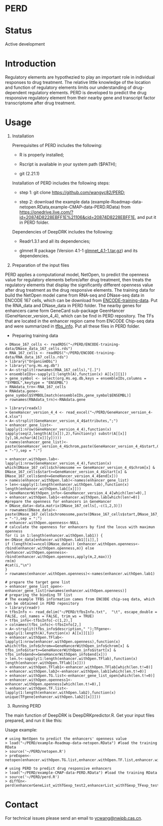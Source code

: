 # PERD
# Status

Active development

# Introduction

Regulatory elements are hypothezied to play an important role in individual responses to drug treatment. The relative little knowledge of the location and function of regulatory elements limits our understanding of drug-dependent regulatory elements. PERD is developed to predict the drug responsive regulatory element from their nearby gene and transcript factor transcriptome after drug treatment.

# Usage

1. Installation

   Prerequisites of PERD includes the following: 

   - R is properly installed; 

   - Rscript is available in your system path ($PATH);

   - git (2.21.1)

    Installation of PERD includes the following steps:

    - step 1: git clone https://github.com/wangyc82/PERD;

    - step 2: download the example data (example-Roadmap-data-netopen.RData,example-CMAP-data-PERD.RData) from https://onedrive.live.com/?id=20874D8228EBFF1E%21106&cid=20874D8228EBFF1E, and put it in PERD folder.

    Dependencies of DeepDRK includes the following: 

    - Readr1.3.1 and all its dependencies;

    - glmnet R package (Version 4.1-1 [glmnet_4.1-1.tar.gz](https://cran.r-project.org/web/packages/glmnet/index.html)) and its dependencies.


2. Preparation of the input files

PERD applies a computational model, NetOpen, to predict the openness value for regulatory elements before/after drug treatment, then treats the regulatory elements that display the significantly different openness value after drug treatment as the drug responsive elements. The training data for build the NetOpen model came from RNA-seq and DNase-seq data in ENCODE 167 cells, which can be download from [ENCODE-training-data](https://github.com/WeiqiangZhou/BIRD-data/releases/download/v3.0/BIRD_data_ENCODE.zip). Put the RNA_data and DNase_data in PERD folder. The nearby genes for enhancers came form GeneCard sub-package GeenHancer (GeneHancer_version_4_4), which can be find in PERD repository. The TFs that are located in the enhancer region came from ENCODE Chip-seq data and were summarized in [tfbs_info](https://onedrive.live.com/?id=20874D8228EBFF1E%21106&cid=20874D8228EBFF1E). Put all these files in PERD folder.
    
   - Preparing training data
    
    > DNase_167_cells <- readRDS("~/PERD/ENCODE-training-data/DNase_data_167_cells.rds")
    > RNA_167_cells <- readRDS("~/PERD/ENCODE-training-data/RNA_data_167_cells.rds")
    > library("OrganismDbi")
    > library("org.Hs.eg.db")
    > A<-strsplit(rownames(RNA_167_cells),"[.]")
    > ensembleIDs<-sapply(1:length(A),function(x) A[[x]][1])
    > gene_symbol <- select(org.Hs.eg.db,keys = ensembleIDs,columns = "SYMBOL",keytype = "ENSEMBL")
    > RNAdata_trn<-RNA_167_cells
    > RNAdata.gene<-gene_symbol$SYMBOL[match(ensembleIDs,gene_symbol$ENSEMBL)]
    > rownames(RNAdata_trn)<-RNAdata.gene
    
    > library(readxl)
    > GeneHancer_version_4_4 <- read_excel("~/PERD/GeneHancer_version_4-4.xlsx")
    > A<-strsplit(GeneHancer_version_4_4$attributes,";")
    > enhancer_gene_list<-lapply(1:nrow(GeneHancer_version_4_4),function(x) sapply(seq(2,length(A[[x]]),2),function(y) substr(A[[x]][y],16,nchar(A[[x]][y]))))
    > names(enhancer_gene_list)<-paste(GeneHancer_version_4_4$chrom,paste(GeneHancer_version_4_4$start,GeneHancer_version_4_4$end,sep = "-"),sep = ":")

    > enhancer.withOpen.lab<-lapply(1:nrow(GeneHancer_version_4_4),function(x) which(DNase_167_cells$chromosome == GeneHancer_version_4_4$chrom[x] & DNase_167_cells$start>=GeneHancer_version_4_4$start[x] & DNase_167_cells$end<=GeneHancer_version_4_4$end[x]))
    > names(enhancer.withOpen.lab)<-names(enhancer_gene_list)
    > len<-sapply(1:length(enhancer.withOpen.lab),function(x) length(enhancer.withOpen.lab[[x]]))
    > GeneHancerWithOpen_info<-GeneHancer_version_4_4[which(len!=0),]
    > enhancer.withOpen.lab1<-enhancer.withOpen.lab[which(len!=0)]
    #prepare the openness for enhancers in GeneHancer
    > DNase_data<-data.matrix(DNase_167_cells[,-c(1,2,3)])
    > rownames(DNase_data)<-paste(DNase_167_cells$chromosome,paste(DNase_167_cells$start,DNase_167_cells$end,sep = "-"),sep = ":")
    > enhancer.withOpen.openness<-NULL
    # calculate the openness for enhancers by find the locus with maximun openness
    for (i in 1:length(enhancer.withOpen.lab1)) {
    m<-DNase_data[enhancer.withOpen.lab1[[i]],]
    if (length(m)==ncol(DNase_data)) {enhancer.withOpen.openness<-rbind(enhancer.withOpen.openness,m)} else {enhancer.withOpen.openness<-rbind(enhancer.withOpen.openness,apply(m,2,max))}
    rm(m)
    #cat(i,"\n")
    }
    > rownames(enhancer.withOpen.openness)<-names(enhancer.withOpen.lab1)
    
    # prepare the target gene list
    > enhancer_gene_list_open<-enhancer_gene_list[rownames(enhancer.withOpen.openness)]
    # preparing the binding TF list
    # The example TFBS information cames from ENCODE chip-seq data, which can be obtained in PERD repository
    > library(readr)
    > tfbsInfo <- read_delim("~/PERD/tfbsInfo.txt",  "\t", escape_double = FALSE, col_names = FALSE, trim_ws = TRUE)
    > tfbs_info<-tfbsInfo[-c(1,2),]
    > colnames(tfbs_info)<-tfbsInfo[2,]
    > A<-strsplit(tfbs_info$description," ");TFgene<-sapply(1:length(A),function(x) A[[x]][1])
    > enhancer.withOpen.TFlab<-lapply(1:nrow(enhancer.withOpen.openness),function(x) which(tfbs_info$chrom==GeneHancerWithOpen_info$chrom[x] & tfbs_info$start>=GeneHancerWithOpen_info$start[x] & tfbs_info$end<=GeneHancerWithOpen_info$end[x]))
    > len.t<-sapply(1:length(enhancer.withOpen.TFlab),function(x) length(enhancer.withOpen.TFlab[[x]]))
    > enhancer.withOpen.TFlab1<-enhancer.withOpen.TFlab[which(len.t!=0)]
    > enhancer.withOpen.lab2<-enhancer.withOpen.lab1[which(len.t!=0)]
    > enhancer.withOpen.TG.list<-enhancer_gene_list_open[which(len.t!=0)]
    > enhancer.withOpen.openness1<-enhancer.withOpen.openness[which(len.t!=0),]
    > enhancer.withOpen.TF.list<-lapply(1:length(enhancer.withOpen.lab2),function(x) unique(TFgene[enhancer.withOpen.lab2[[x]]]))


3. Running PERD

The main function of DeepDRK is DeepDRKpredictor.R. Get your input files prepared, and run it like this:

Usage example:
    
    # using NetOpen to predict the enhancers' openness value
    > load("~/PERD/example-Roadmap-data-netopen.RData") #load the training RData
    > source('~/PERD/netopen.R')
    > preEopen<-netopen(enhancer.withOpen.TG.list,enhancer.withOpen.TF.list,enhancer.withOpen.openness.train2,RNAdata.train,RNAdata.test)
    
    # using PERD to predict drug responsive enhancers
    > load("~/PERD/example-CMAP-data-PERD.RData") #load the training RData
    > source('~/PERD/perd.R')
    > diffEn<-perd(enhancerGeneList_withTGexp_test2,enhancerList_withTGexp_TFexp_test2,enhancer.withOpen.openness.train1,RNAdata,drug_with10_binary_GEmat,drug_with10_binary_instance_info)



# Contact

For technical issues please send an email to ycwang@nwipb.cas.cn.

